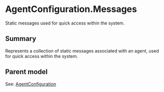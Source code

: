 # AgentConfiguration.Messages

Static messages used for quick access within the system.

## Summary

Represents a collection of static messages associated with an agent, used for quick access within the system.

## Parent model

See: [AgentConfiguration](AgentConfiguration.md)